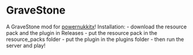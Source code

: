 # GraveStone
A GraveStone mod for [powernukkitx](https://github.com/PowerNukkitX/PowerNukkitX)!
Installation:
    - download the resource pack and the plugin in Releases
    - put the resource pack in the resource_packs folder
    - put the plugin in the plugins folder
    - then run the server and play!
